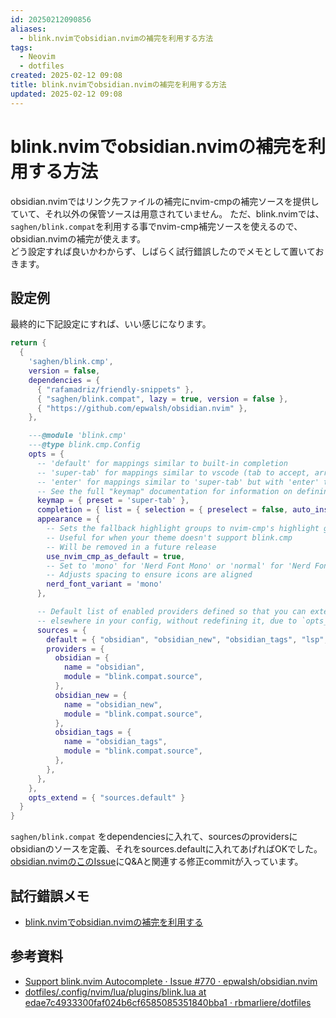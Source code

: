 ```yaml
---
id: 20250212090856
aliases:
  - blink.nvimでobsidian.nvimの補完を利用する方法
tags:
  - Neovim
  - dotfiles
created: 2025-02-12 09:08
title: blink.nvimでobsidian.nvimの補完を利用する方法
updated: 2025-02-12 09:08
---
```


# blink.nvimでobsidian.nvimの補完を利用する方法

obsidian.nvimではリンク先ファイルの補完にnvim-cmpの補完ソースを提供していて、それ以外の保管ソースは用意されていません。
ただ、blink.nvimでは、`saghen/blink.compat`を利用する事でnvim-cmp補完ソースを使えるので、obsidian.nvimの補完が使えます。  
どう設定すれば良いかわからず、しばらく試行錯誤したのでメモとして置いておきます。

## 設定例

最終的に下記設定にすれば、いい感じになります。

```lua
return {
  {
    'saghen/blink.cmp',
    version = false,
    dependencies = {
      { "rafamadriz/friendly-snippets" },
      { "saghen/blink.compat", lazy = true, version = false },
      { "https://github.com/epwalsh/obsidian.nvim" },
    },

    ---@module 'blink.cmp'
    ---@type blink.cmp.Config
    opts = {
      -- 'default' for mappings similar to built-in completion
      -- 'super-tab' for mappings similar to vscode (tab to accept, arrow keys to navigate)
      -- 'enter' for mappings similar to 'super-tab' but with 'enter' to accept
      -- See the full "keymap" documentation for information on defining your own keymap.
      keymap = { preset = 'super-tab' },
      completion = { list = { selection = { preselect = false, auto_insert = false } } },
      appearance = {
        -- Sets the fallback highlight groups to nvim-cmp's highlight groups
        -- Useful for when your theme doesn't support blink.cmp
        -- Will be removed in a future release
        use_nvim_cmp_as_default = true,
        -- Set to 'mono' for 'Nerd Font Mono' or 'normal' for 'Nerd Font'
        -- Adjusts spacing to ensure icons are aligned
        nerd_font_variant = 'mono'
      },

      -- Default list of enabled providers defined so that you can extend it
      -- elsewhere in your config, without redefining it, due to `opts_extend`
      sources = {
        default = { "obsidian", "obsidian_new", "obsidian_tags", "lsp", "path", "snippets", "buffer" },
        providers = {
          obsidian = {
            name = "obsidian",
            module = "blink.compat.source",
          },
          obsidian_new = {
            name = "obsidian_new",
            module = "blink.compat.source",
          },
          obsidian_tags = {
            name = "obsidian_tags",
            module = "blink.compat.source",
          },
        },
      },
    },
    opts_extend = { "sources.default" }
  }
}
```

`saghen/blink.compat` をdependenciesに入れて、sourcesのprovidersにobsidianのソースを定義、それをsources.defaultに入れてあげればOKでした。  
[obsidian.nvimのこのIssue](https://github.com/epwalsh/obsidian.nvim/issues/770)にQ&Aと関連する修正commitが入っています。


## 試行錯誤メモ

- [blink.nvimでobsidian.nvimの補完を利用する](https://note.tkancf.com/20250110153217)

## 参考資料

- [Support blink.nvim Autocomplete · Issue #770 · epwalsh/obsidian.nvim](https://github.com/epwalsh/obsidian.nvim/issues/770)
- [dotfiles/.config/nvim/lua/plugins/blink.lua at edae7c4933300faf024b6cf6585085351840bba1 · rbmarliere/dotfiles](https://github.com/rbmarliere/dotfiles/blob/edae7c4933300faf024b6cf6585085351840bba1/.config/nvim/lua/plugins/blink.lua)

